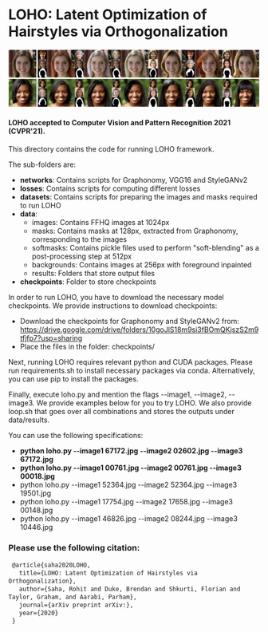 # LOHO: Latent Optimization of Hairstyles via Orthogonalization

![Hairstyle transfer samples synthesized by LOHO.](imgs/teaser.jpeg "LOHO Teaser")

#### LOHO accepted to Computer Vision and Pattern Recognition 2021 (CVPR'21).

This directory contains the code for running LOHO framework.

The sub-folders are:
* **networks**: Contains scripts for Graphonomy, VGG16 and StyleGANv2
* **losses**: Contains scripts for computing different losses
* **datasets**: Contains scripts for preparing the images and masks required to run LOHO
* **data**:
	* images: Contains FFHQ images at 1024px
	* masks: Contains masks at 128px, extracted from Graphonomy, corresponding to the images
	* softmasks: Contains pickle files used to perform "soft-blending" as a post-processing step at 512px
	* backgrounds: Contains images at 256px with foreground inpainted 
	* results: Folders that store output files
* **checkpoints**: Folder to store checkpoints

In order to run LOHO, you have to download the necessary model checkpoints. We provide instructions to download checkpoints:
* Download the checkpoints for Graphonomy and StyleGANv2 from: https://drive.google.com/drive/folders/10goJlS18m9si3fBOmQKjszS2m9tfjfp7?usp=sharing
* Place the files in the folder: checkpoints/ 

Next, running LOHO requires relevant python and CUDA packages. Please run requirements.sh to install necessary packages via conda. Alternatively, you can use pip to install the packages.

Finally, execute loho.py and mention the flags --image1, --image2, --image3. We provide examples below for you to try LOHO. We also provide loop.sh that goes over all combinations and stores the outputs under data/results.

You can use the following specifications:
* **python loho.py --image1 67172.jpg --image2 02602.jpg --image3 67172.jpg**
* **python loho.py --image1 00761.jpg --image2 00761.jpg --image3 00018.jpg**
* python loho.py --image1 52364.jpg --image2 52364.jpg --image3 19501.jpg
* python loho.py --image1 17754.jpg --image2 17658.jpg --image3 00148.jpg
* python loho.py --image1 46826.jpg --image2 08244.jpg --image3 10446.jpg

### Please use the following citation:

```
 @article{saha2020LOHO,
   title={LOHO: Latent Optimization of Hairstyles via Orthogonalization},
   author={Saha, Rohit and Duke, Brendan and Shkurti, Florian and Taylor, Graham, and Aarabi, Parham},
   journal={arXiv preprint arXiv:},
   year={2020}
 }
 ```

